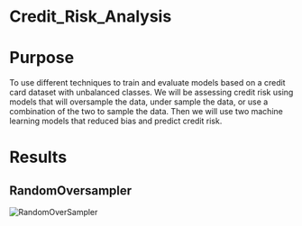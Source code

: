 # Credit_Risk_Analysis
# Purpose 
To use different techniques to train and evaluate models based on a credit card dataset with unbalanced classes.  We will be assessing credit risk using models that will oversample the data, under sample the data, or use a combination of the two to sample the data.  Then we will use two machine learning models that reduced bias and predict credit risk. 

# Results

**RandomOversampler**
-

![RandomOverSampler](https://user-images.githubusercontent.com/92542382/155917817-b7312784-c156-40e2-b73e-4c8e30968866.PNG)



